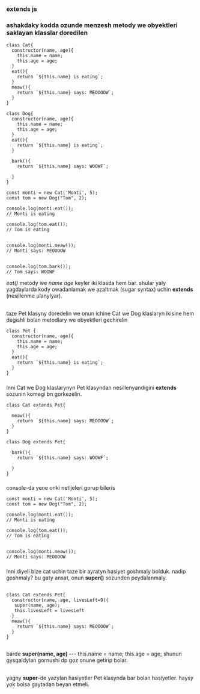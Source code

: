 ### extends js
### ashakdaky kodda  ozunde menzesh metody we obyektleri saklayan klasslar doredilen
```
class Cat{
  constructor(name, age){
    this.name = name;
    this.age = age;
  }
  eat(){
    return `${this.name} is eating`;
  }
  meaw(){
    return `${this.name} says: MEOOOOW`;
  }
}

class Dog{
  constructor(name, age){
    this.name = name;
    this.age = age;
  }
  eat(){
    return `${this.name} is eating`;
  }

  bark(){
    return `${this.name} says: WOOWF`;

  }
}

const monti = new Cat('Monti', 5);
const tom = new Dog("Tom", 2);

console.log(monti.eat());
// Monti is eating

console.log(tom.eat());
// Tom is eating


console.log(monti.meaw());
// Monti says: MEOOOOW


console.log(tom.bark());
// Tom says: WOOWF

```
*eat()* metody we *name age* keyler iki klasda hem bar. shular yaly yagdaylarda kody owadanlamak we azaltmak (sugar syntax) uchin 
**extends** (nesillenme ulanylyar).
##
taze Pet klasyny doredelin we onun ichine Cat we Dog klaslaryn ikisine hem degishli bolan metodlary we obyektleri gechirelin
```
class Pet {
  constructor(name, age){
    this.name = name;
    this.age = age;
  }
  eat(){
    return `${this.name} is eating`;
  }
}
```
###
Inni Cat we Dog klaslarynyn Pet klasyndan nesillenyandigini **extends** sozunin komegi bn gorkezelin. 
```
class Cat extends Pet{

  meaw(){
    return `${this.name} says: MEOOOOW`;
  }
}

class Dog extends Pet{

  bark(){
    return `${this.name} says: WOOWF`;

  }
}
```
###
console-da yene onki netijeleri gorup bileris
```
const monti = new Cat('Monti', 5);
const tom = new Dog("Tom", 2);

console.log(monti.eat());
// Monti is eating

console.log(tom.eat());
// Tom is eating


console.log(monti.meaw());
// Monti says: MEOOOOW
```
###
Inni diyeli bize cat uchin taze bir ayratyn hasiyet goshmaly bolduk. nadip goshmaly?
bu gaty ansat, onun **super()** sozunden peydalanmaly.
##
```
class Cat extends Pet{
  constructor(name, age, livesLeft=9){
   super(name, age);
   this.livesLeft = livesLeft
  }
  meaw(){
    return `${this.name} says: MEOOOOW`;
  }
}
```
##
barde **super(name, age)**  --- this.name = name; this.age = age; shunun gysgaldylan gornushi dp goz onune getirip bolar.
##
yagny **super**-de yazylan hasiyetler Pet klasynda bar bolan hasiyetler. haysy yok bolsa gaytadan beyan etmeli.
